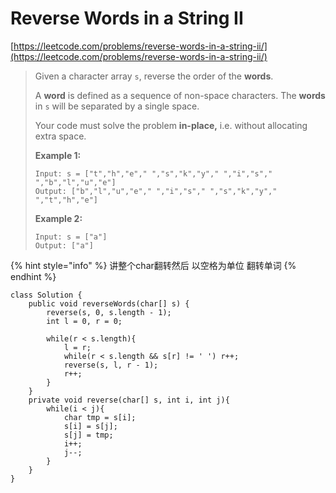 # Reverse Words in a String II

[https://leetcode.com/problems/reverse-words-in-a-string-ii/](https://leetcode.com/problems/reverse-words-in-a-string-ii/)

> Given a character array `s`, reverse the order of the **words**.
>
> A **word** is defined as a sequence of non-space characters. The **words** in `s` will be separated by a single space.
>
> Your code must solve the problem **in-place,** i.e. without allocating extra space.
>
> &#x20;
>
> **Example 1:**
>
> ```
> Input: s = ["t","h","e"," ","s","k","y"," ","i","s"," ","b","l","u","e"]
> Output: ["b","l","u","e"," ","i","s"," ","s","k","y"," ","t","h","e"]
> ```
>
> **Example 2:**
>
> ```
> Input: s = ["a"]
> Output: ["a"]
> ```

{% hint style="info" %}
讲整个char翻转然后 以空格为单位 翻转单词
{% endhint %}

```
class Solution {
    public void reverseWords(char[] s) {
        reverse(s, 0, s.length - 1);
        int l = 0, r = 0;
        
        while(r < s.length){
            l = r;
            while(r < s.length && s[r] != ' ') r++;
            reverse(s, l, r - 1);
            r++;
        }
    }
    private void reverse(char[] s, int i, int j){
        while(i < j){
            char tmp = s[i];
            s[i] = s[j];
            s[j] = tmp;
            i++;
            j--;
        }
    }
}
```
